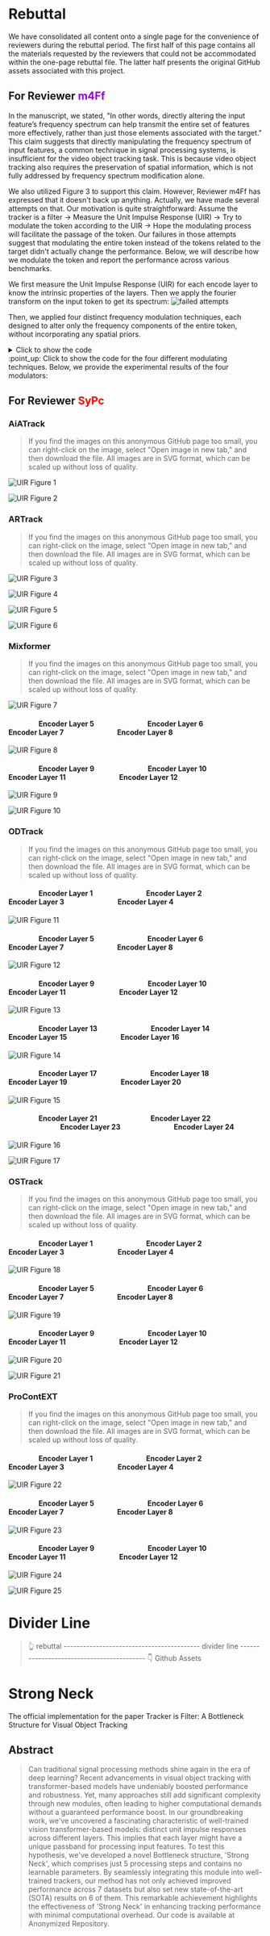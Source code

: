 # Rebuttal
We have consolidated all content onto a single page for the convenience of reviewers during the rebuttal period. The first half of this page contains all the materials requested by the reviewers that could not be accommodated within the one-page rebuttal file. The latter half presents the original GitHub assets associated with this project.

## For Reviewer <span style="color:DarkViolet;">m4Ff</span>
In the manuscript, we stated, "In other words, directly altering the input feature’s frequency spectrum can help transmit the entire set of features more effectively, rather than just those elements associated with the target." This claim suggests that directly manipulating the frequency spectrum of input features, a common technique in signal processing systems, is insufficient for the video object tracking task. This is because video object tracking also requires the preservation of spatial information, which is not fully addressed by frequency spectrum modification alone.

We also utilized Figure 3 to support this claim. However, Reviewer m4Ff has expressed that it doesn't back up anything. Actually, we have made several attempts on that. Our motivation is quite straightforward: Assume the tracker is a filter → Measure the Unit Impulse Response (UIR) → Try to modulate the token according to the UIR → Hope the modulating process will facilitate the passage of the token. Our failures in those attempts suggest that modulating the entire token instead of the tokens related to the target didn't actually change the performance. Below, we will describe how we modulate the token and report the performance across various benchmarks.

We first measure the Unit Impulse Response (UIR) for each encode layer to know the intrinsic properties of the layers. Then we apply the fourier transform on the input token to get its spectrum:
![failed attempts](https://github.com/user-attachments/assets/8cd628c0-d78e-45a6-aa47-1e207352feea)

Then, we applied four distinct frequency modulation techniques, each designed to alter only the frequency components of the entire token, without incorporating any spatial priors.

<details>
    <summary>Click to show the code</summary>
    <div class="code-container">
        <pre><code>
def dist(number, mean_list,std_list, tolerance=0.1, adjustment_factor=10):
    mean_value = np.mean(mean_list)
    std_dev_value = sum(std_list)/(len(std_list)**0.5)

    # Compute the PDF for the given number
    target_probability = norm.pdf(number, mean_value, std_dev_value)

    # Compute the PDF for each sample in vector_list
    #print(np.sum(target_probability))
    # Adjust the probability based on the distribution of vector_list
    adjusted_probability = target_probability / np.sum(target_probability)

    # Apply an adjustment factor to make the probabilities relatively larger
    adjusted_probability *= adjustment_factor

    return adjusted_probability

def dd(data, threshold=3.5):
    data_mean = np.mean(data)
    data_std = np.std(data)
    z_scores = np.abs((data - data_mean) / data_std)

    # 计算每个位置为异常值的概率
    outlier_probs = 1.0 / (1.0 + np.exp(-z_scores))

    return outlier_probs

def cos_window(sz):
    cos_window = np.hanning(int(sz[1]))[:, np.newaxis].dot(np.hanning(int(sz[0]))[np.newaxis, :])
    return cos_window

class BaseModulator():
    def __init__(self, freq):
        self.freq
    def _modulate_(self,image):
        pass
    

class Modulator1(BaseModulator):
    def __init__(self, freq,log_flag=False):

        self.interp_factor=0.125
        
        # System Fourier Characteristic
        
        if log_flag:
            freq = freq.log()

        self.SFC = freq

        b,c,h,w = freq.shape
        tmp = freq

        tmp = tmp + 1e-6

        tmp = torch.roll(tmp, shifts=(int(h/2), int(w/2)), dims=(2, 3))

        tmp = tmp.mean(dim=(0, 1))
        min_index = torch.argmin(tmp.abs()).item()
        max_index_2d = (min_index // tmp.shape[1], min_index % tmp.shape[1])
        self.mh,self.mw = max_index_2d
        # -----------------------------------------------------------------------
        self.freq_charac = tmp.diag()[int(h/2):].cpu().detach().numpy()   
        self.freq_index = np.argmax(self.freq_charac)
        
        # -----------------------------------------------------------------------

        tmp = tmp/tmp.sum()

        self.mover = tmp
        self.H = 0
        self.modulator = None
        self.score_list = []
        self.score = 0
        self.d = 0
        self.mean = []
        self.std = []

    def _preprocessing(self,img,cos_window,eps=1e-5):
        img=np.log(img+1)
        img=(img-np.mean(img))/(np.std(img)+eps)
        return cos_window*img
    
    def _rand_warp(self,img):
        h, w = img.shape[:2]
        C = .1
        ang = np.random.uniform(-C, C)
        c, s = np.cos(ang), np.sin(ang)
        W = np.array([[c + np.random.uniform(-C, C), -s + np.random.uniform(-C, C), 0],
                      [s + np.random.uniform(-C, C), c + np.random.uniform(-C, C), 0]])
        center_warp = np.array([[w / 2], [h / 2]])
        tmp = np.sum(W[:, :2], axis=1).reshape((2, 1))
        W[:, 2:] = center_warp - center_warp * tmp
        warped = cv2.warpAffine(img, W, (w, h), cv2.BORDER_REFLECT)
        return warped
        
    def _modulate_(self,image,coords):
        x,y,w,h = coords
        
        w = 1.5*w
        h = 1.5*h
        x1 = x - 1/4*w
        y1 = y- 1/4*h
        x2 = x + 5/4*w
        y2 = y + 5/4*h
        H,W,C = image.shape
        x1 = int(max(0,x1))
        y1 = int(max(0,y1))
        x2 = int(min(x2,W))
        y2 = int(min(y2,H))
        w = int(x2-x1)
        h = int(y2-y1)

        
        image_tmp = image
        #image_tmp = image.numpy()
        #image_tmp = image_tmp[0]
        #image_tmp = image_tmp.transpose((1, 2, 0))
        #print(image_tmp.shape)
        if len(image_tmp.shape)!=2:
            #print(image_tmp.shape,image_tmp.shape[2]==3)
            assert image_tmp.shape[2]==3
            image_tmp=cv2.cvtColor(image_tmp,cv2.COLOR_BGR2GRAY)
        image_tmp=image_tmp.astype(np.float32)/255
        #print(3)
        self._center=(x+w/2,y+h/2)
        self.w,self.h=w,h
        w,h=int(round(w)),int(round(h))
        #print(3)
        self.cos_window=cos_window((w,h))
        #print(3)
        self._fi=cv2.getRectSubPix(image_tmp,(w,h),self._center)
        #print(type(self._fi),self._fi.shape)
        #print(3)
        mover = self.mover
        mover = mover.detach().cpu().numpy()
        #print(type(mover),mover.shape,mover)
        real_part = mover.real
        imag_part = mover.imag
        resized_real = cv2.resize(real_part, (w, h), interpolation=cv2.INTER_LINEAR)
        resized_imag = cv2.resize(imag_part, (w, h), interpolation=cv2.INTER_LINEAR)
        mover = resized_real + 1j * resized_imag
        self._Ai=np.zeros_like(mover)
        self._Bi=np.zeros_like(mover)
        #print(3)
        fi=self._rand_warp(self._fi)
        Fi=np.fft.fft2(self._preprocessing(fi,self.cos_window))
        shift_h = int(h / 2)
        shift_w = int(w / 2)

        Fi = np.roll(Fi, shift=-shift_h, axis=0)

        Fi = np.roll(Fi, shift=-shift_w, axis=1)
        self._Ai=mover*np.conj(Fi)
        self._Bi=Fi*np.conj(Fi)
        if isinstance(self.H,int):
            self.H = self._Ai/self._Bi
        else:
            #print(self._Ai.shape,self.H.shape)
            H_shape = self.H.shape
            f = interp2d(np.arange(H_shape[1]), np.arange(H_shape[0]), self.H, kind='linear')
            Ai_shape = self._Ai.shape
            # 创建一个新的网格，对应于目标矩阵Ai的大小
            new_grid_x = np.arange(Ai_shape[1])
            new_grid_y = np.arange(Ai_shape[0])
            new_H = f(new_grid_x, new_grid_y)
            self.H =self.interp_factor*(mover*np.conj(Fi))/(Fi*np.conj(Fi))+(1-self.interp_factor)*new_H
        #Hi = torch.from_numpy(self.H).unsqueeze(0).unsqueeze(0).float()
        #print(Hi.shape)
        Hi = self.H
        img_fre=np.fft.fft2(image[y1:y2,x1:x2,:])
        shift_w = int(w / 2)
        shift_h = int(h/2)
        img_fre = np.roll(img_fre, shift=-shift_h, axis=0)
        img_fre = np.roll(img_fre, shift=-shift_w, axis=1)

        Gi=Hi[:,:,np.newaxis]*img_fre
        #print(Hi.shape,img_fre.shape,Gi.shape)
        Gi = np.roll(Gi, shift=-shift_h, axis=0)
        Gi = np.roll(Gi, shift=-shift_w, axis=1)
        

        gi = np.real(np.fft.ifft2(Gi))

        self.score_list.append(gi)
        self.score = gi
        gi = gi/gi.max()


        gi_tmp = gi*255

        img_fre = np.fft.fft2(image)
        num_offset = 60
        if len(self.mean)<num_offset:
            self.mean.append(np.mean(gi))
            self.std.append(np.std(gi))

            image[y1:y2,x1:x2,:] =  (1-gi)*image[y1:y2,x1:x2,:] + gi_tmp*gi
            
            

            # more
            #img_fre = torch.roll(img_fre, shifts=(int(self.mh), int(self.mw)), dims=(0, 1))
            
            img_fre = np.roll(img_fre, shift=-int(self.mh), axis=0)
            img_fre = np.roll(img_fre, shift=-int(self.mw), axis=1)
            

            img_modu = np.abs(np.fft.ifft2(img_fre))
            

            #print(gi.mean()) tensor(0.5128)
            #print(image.shape,gi.shape,img_modu.shape,gi.mean())
            # (432, 576, 3) (182, 76, 3) (432, 576, 3)
            # operands could not be broadcast together with shapes (234,108) (182,76)
            image = (1-gi.mean()*0.08)*image + gi.mean()*0.08*img_modu

            return image        
        elif len(self.mean) == num_offset:
            #print(len(self.score_list))

            self.d = dist(self.score,self.mean,self.std)
            d = self.d
            
            #print(d.max(),d.min())
            # more
            
            
            img_fre = np.roll(img_fre, shift=-int(self.mh), axis=0)
            img_fre = np.roll(img_fre, shift=-int(self.mw), axis=1)
            #print(d.max(),d.min())
            img_modu = np.abs(np.fft.ifft2(img_fre))
            
            d_tmp = d.min()
            
            image = (1-d_tmp*0.08)*image + d_tmp*0.08*img_modu
            return image
        else:

            #self.d = dist(self.score,self.score_list[1:-1])
            #d=self.d
            #print(self.d.shape)
            if self.d.shape[0] != int(y2-y1) or self.d.shape[1] != int(x2-x1):
                #print("reshaping")
                target_height = int(y2 - y1)
                target_width = int(x2 - x1)
                self.d = cv2.resize(self.d, (target_width, target_height), interpolation=cv2.INTER_NEAREST)  
            d = self.d    
            #print(gi_tmp.shape,d.shape,image[y1:y2,x1:x2,:].shape)
            image[y1:y2,x1:x2,:] =  (1-d)*image[y1:y2,x1:x2,:] + gi_tmp*d
            #print(1)
            #print(gi_tmp.shape,d.shape,image[y1:y2,x1:x2,:].shape)
            image[y1:y2,x1:x2,:] =  (1-d)*image[y1:y2,x1:x2,:] + gi_tmp*d
            
            
            #print(d.max(),d.min())
            # more
            img_fre = np.roll(img_fre, shift=-int(self.mh), axis=0)
            img_fre = np.roll(img_fre, shift=-int(self.mw), axis=1)
            #print(d.max(),d.min())
            img_modu = np.abs(np.fft.ifft2(img_fre))
            
            #print(d.max(),d.min())
            #print(gi.mean()) tensor(0.5128)
            d_tmp = d.min()
            image = (1-d_tmp)*0.08*image + d_tmp*0.08*img_modu

            return image        
    @staticmethod
    def draw_freq(image):
        pass
    
    


class Modulator2(BaseModulator):
    def __init__(self, freq,log_flag=False):
        if log_flag:
            freq = freq.log()

        self.SFC = freq

        b,c,h,w = freq.shape
        tmp = freq

        tmp = tmp + 1e-6

        tmp = torch.roll(tmp, shifts=(int(h/2), int(w/2)), dims=(2, 3))

        tmp = tmp.mean(dim=(0, 1))
        min_index = torch.argmin(tmp.abs()).item()
        min_index_2d = (min_index // tmp.shape[1], min_index % tmp.shape[1])
        self.mh,self.mw = min_index_2d
        # -----------------------------------------------------------------------
        self.freq_charac = tmp.diag()[int(h/2):].cpu().detach().numpy()   
        self.freq_index = np.argmax(self.freq_charac)
        
        # -----------------------------------------------------------------------

        tmp = tmp/tmp.sum()

        self.mover = tmp
        self.H = 0
        self.modulator = None
        self.score_list = []
        self.score = 0
        self.d = 0

    def _preprocessing(self,img,cos_window,eps=1e-5):
        img=np.log(img+1)
        img=(img-np.mean(img))/(np.std(img)+eps)
        return cos_window*img
    
    def _rand_warp(self,img):
        h, w = img.shape[:2]
        C = .1
        ang = np.random.uniform(-C, C)
        c, s = np.cos(ang), np.sin(ang)
        W = np.array([[c + np.random.uniform(-C, C), -s + np.random.uniform(-C, C), 0],
                      [s + np.random.uniform(-C, C), c + np.random.uniform(-C, C), 0]])
        center_warp = np.array([[w / 2], [h / 2]])
        tmp = np.sum(W[:, :2], axis=1).reshape((2, 1))
        W[:, 2:] = center_warp - center_warp * tmp
        warped = cv2.warpAffine(img, W, (w, h), cv2.BORDER_REFLECT)
        return warped
        
    def _modulate_(self,image,coords):
        x,y,w,h = coords
        w = 1.5*w
        h = 1.5*h
        x1 = x - 1/4*w
        y1 = y- 1/4*h
        x2 = x + 5/4*w
        y2 = y + 5/4*h
        H,W,C = image.shape
        x1 = int(max(0,x1))
        y1 = int(max(0,y1))
        x2 = int(min(x2,W))
        y2 = int(min(y2,H))
        w = int(x2-x1)
        h = int(y2-y1)

        image_tmp = image
        if len(image_tmp.shape)!=2:
            assert image_tmp.shape[2]==3
            image_tmp=cv2.cvtColor(image_tmp,cv2.COLOR_BGR2GRAY)
        image_tmp=image_tmp.astype(np.float32)/255
        self._center=(x+w/2,y+h/2)
        self.w,self.h=w,h
        w,h=int(round(w)),int(round(h))
        self.cos_window=cos_window((w,h))
        self._fi=cv2.getRectSubPix(image_tmp,(w,h),self._center)
        mover = self.mover
        mover = mover.detach().cpu().numpy()
        real_part = mover.real
        imag_part = mover.imag
        resized_real = cv2.resize(real_part, (w, h), interpolation=cv2.INTER_LINEAR)
        resized_imag = cv2.resize(imag_part, (w, h), interpolation=cv2.INTER_LINEAR)
        mover = resized_real + 1j * resized_imag
        mover = np.abs(mover)
        # dd
        mover_prob = dd(mover)
        self._Ai=np.zeros_like(mover)
        self._Bi=np.zeros_like(mover)
        #print(3)
        fi=self._fi
        Fi=np.fft.fft2(self._preprocessing(fi,self.cos_window))
        shift_h = int(h / 2)
        shift_w = int(w / 2)

        Fi = np.roll(Fi, shift=-shift_h, axis=0)
        Fi = (1-mover_prob)*Fi
        Fi = np.roll(Fi, shift=-shift_w, axis=1)
        
        pic = np.real(np.fft.ifft2(Fi))
        #print(mover_prob.max(),mover_prob.min())
        #print(mover_prob[:,:,np.newaxis].shape,pic.shape,image[y1:y2,x1:x2,:].shape)
        # torch.Size([182, 76, 1]) (182, 76) (182, 76, 3)
        image[y1:y2,x1:x2,:] =  (1-0.28*mover_prob[:,:,np.newaxis])*pic[:,:,np.newaxis] + 0.28*mover_prob[:,:,np.newaxis]*image[y1:y2,x1:x2,:]
        #print(2)
        return image        
    @staticmethod
    def draw_freq(image):
        pass


class Modulator3(BaseModulator):
    def __init__(self, freq,log_flag=False):
        if log_flag:
            freq = freq.log()

        self.SFC = freq

        b,c,h,w = freq.shape
        
        
        h_t = np.linspace(0,1,h)
        w_t = np.linspace(0,1,w)
        h_fc = 0
        w_fc = 0
        for i in range(h):
            h_fc = h_fc + np.cos(2*np.pi*(i+1)*h_t)
        for j in range(w):
            w_fc = w_fc + np.cos(2*np.pi*(j+1)*w_t)
        #print(h_fc.shape,w_fc.shape,h,w)
        m1,m2 = np.meshgrid(h_fc, w_fc)
        self.mover = m1*m2
        tmp = freq

        tmp = tmp + 1e-6

        tmp = torch.roll(tmp, shifts=(int(h/2), int(w/2)), dims=(2, 3))

        tmp = tmp.mean(dim=(0, 1))
        
        tmp = tmp/tmp.sum()

        self.weight = tmp.detach().cpu().numpy()
        

    def _preprocessing(self,img,cos_window,eps=1e-5):
        img=np.log(img+1)
        img=(img-np.mean(img))/(np.std(img)+eps)
        return cos_window*img
    
    def _rand_warp(self,img):
        h, w = img.shape[:2]
        C = .1
        ang = np.random.uniform(-C, C)
        c, s = np.cos(ang), np.sin(ang)
        W = np.array([[c + np.random.uniform(-C, C), -s + np.random.uniform(-C, C), 0],
                      [s + np.random.uniform(-C, C), c + np.random.uniform(-C, C), 0]])
        center_warp = np.array([[w / 2], [h / 2]])
        tmp = np.sum(W[:, :2], axis=1).reshape((2, 1))
        W[:, 2:] = center_warp - center_warp * tmp
        warped = cv2.warpAffine(img, W, (w, h), cv2.BORDER_REFLECT)
        return warped
        
    def _modulate_(self,image,coords):
        x,y,w,h = coords
        w = 1.5*w
        h = 1.5*h
        x1 = x - 1/4*w
        y1 = y- 1/4*h
        x2 = x + 5/4*w
        y2 = y + 5/4*h
        H,W,C = image.shape
        x1 = int(max(0,x1))
        y1 = int(max(0,y1))
        x2 = int(min(x2,W))
        y2 = int(min(y2,H))
        w = int(x2-x1)
        h = int(y2-y1)
        mover = self.mover
        weight = self.weight
        
        hh,ww = mover.shape

        img_tmp = cv2.resize(image[y1:y2,x1:x2,:], (ww, hh), interpolation=cv2.INTER_LINEAR)
        
        img_tmp =  (1-0.28*weight[:,:,None])*img_tmp + 0.28*weight[:,:,None]*mover[:,:,None]*img_tmp

        img_tmp = img_tmp-img_tmp.min()
        img_tmp = img_tmp/img_tmp.max()*255
        img_tmp = img_tmp.astype(np.uint8)
        image[y1:y2,x1:x2,:] = cv2.resize(img_tmp,(w,h), interpolation=cv2.INTER_LINEAR)

        return image
        print("not jump!")
        image_tmp = image
        if len(image_tmp.shape)!=2:
            assert image_tmp.shape[2]==3
            image_tmp=cv2.cvtColor(image_tmp,cv2.COLOR_BGR2GRAY)
        image_tmp=image_tmp.astype(np.float32)/255
        self._center=(x+w/2,y+h/2)
        self.w,self.h=w,h
        w,h=int(round(w)),int(round(h))
        self.cos_window=cos_window((w,h))
        self._fi=cv2.getRectSubPix(image_tmp,(w,h),self._center)
        
        
        mover = self.mover
        mover = mover.detach().cpu().numpy()
        real_part = mover.real
        imag_part = mover.imag
        resized_real = cv2.resize(real_part, (w, h), interpolation=cv2.INTER_LINEAR)
        resized_imag = cv2.resize(imag_part, (w, h), interpolation=cv2.INTER_LINEAR)
        mover = resized_real + 1j * resized_imag
        mover = np.abs(mover)
        # dd
        mover_prob = dd(mover)
        self._Ai=np.zeros_like(mover)
        self._Bi=np.zeros_like(mover)
        #print(3)
        fi=self._fi
        Fi=np.fft.fft2(self._preprocessing(fi,self.cos_window))
        shift_h = int(h / 2)
        shift_w = int(w / 2)

        Fi = np.roll(Fi, shift=-shift_h, axis=0)
        Fi = (1-mover_prob)*Fi
        Fi = np.roll(Fi, shift=-shift_w, axis=1)
        
        pic = np.real(np.fft.ifft2(Fi))
        #print(mover_prob.max(),mover_prob.min())
        #print(mover_prob[:,:,np.newaxis].shape,pic.shape,image[y1:y2,x1:x2,:].shape)
        # torch.Size([182, 76, 1]) (182, 76) (182, 76, 3)
        image[y1:y2,x1:x2,:] =  (1-0.28*mover_prob[:,:,np.newaxis])*pic[:,:,np.newaxis] + 0.28*mover_prob[:,:,np.newaxis]*image[y1:y2,x1:x2,:]
        #print(2)
        return image        
    @staticmethod
    def draw_freq(image):
        pass

class Modulator4(BaseModulator):
    def __init__(self, freq,log_flag=False):

        self.interp_factor=0.125
        
        # System Fourier Characteristic
        
        if log_flag:
            freq = freq.log()

        self.SFC = freq

        b,c,h,w = freq.shape
        tmp = freq

        tmp = tmp + 1e-6

        tmp = torch.roll(tmp, shifts=(int(h/2), int(w/2)), dims=(2, 3))

        tmp = tmp.mean(dim=(0, 1))
        min_index = torch.argmin(tmp.abs()).item()
        max_index_2d = (min_index // tmp.shape[1], min_index % tmp.shape[1])
        self.mh,self.mw = max_index_2d
        # -----------------------------------------------------------------------
        self.freq_charac = tmp.diag()[int(h/2):].cpu().detach().numpy()   
        self.freq_index = np.argmax(self.freq_charac)
        
        # -----------------------------------------------------------------------

        tmp = tmp/tmp.sum()

        self.mover = tmp
        self.H = 0
        self.modulator = None
        self.score_list = []
        self.score = 0
        self.d = 0
        self.mean = []
        self.std = []

    def _preprocessing(self,img,cos_window,eps=1e-5):
        img=np.log(img+1)
        img=(img-np.mean(img))/(np.std(img)+eps)
        return cos_window*img
    
    def _rand_warp(self,img):
        h, w = img.shape[:2]
        C = .1
        ang = np.random.uniform(-C, C)
        c, s = np.cos(ang), np.sin(ang)
        W = np.array([[c + np.random.uniform(-C, C), -s + np.random.uniform(-C, C), 0],
                      [s + np.random.uniform(-C, C), c + np.random.uniform(-C, C), 0]])
        center_warp = np.array([[w / 2], [h / 2]])
        tmp = np.sum(W[:, :2], axis=1).reshape((2, 1))
        W[:, 2:] = center_warp - center_warp * tmp
        warped = cv2.warpAffine(img, W, (w, h), cv2.BORDER_REFLECT)
        return warped
        
    def _modulate_(self,image,coords):
        x,y,w,h = coords
        
        w = 1.5*w
        h = 1.5*h
        x1 = x - 1/4*w
        y1 = y- 1/4*h
        x2 = x + 5/4*w
        y2 = y + 5/4*h
        H,W,C = image.shape
        x1 = int(max(0,x1))
        y1 = int(max(0,y1))
        x2 = int(min(x2,W))
        y2 = int(min(y2,H))
        w = int(x2-x1)
        h = int(y2-y1)

        
        image_tmp = image
        #image_tmp = image.numpy()
        #image_tmp = image_tmp[0]
        #image_tmp = image_tmp.transpose((1, 2, 0))
        #print(image_tmp.shape)
        if len(image_tmp.shape)!=2:
            #print(image_tmp.shape,image_tmp.shape[2]==3)
            assert image_tmp.shape[2]==3
            image_tmp=cv2.cvtColor(image_tmp,cv2.COLOR_BGR2GRAY)
        image_tmp=image_tmp.astype(np.float32)/255
        #print(3)
        self._center=(x+w/2,y+h/2)
        self.w,self.h=w,h
        w,h=int(round(w)),int(round(h))
        #print(3)
        self.cos_window=cos_window((w,h))
        #print(3)
        self._fi=cv2.getRectSubPix(image_tmp,(w,h),self._center)
        #print(type(self._fi),self._fi.shape)
        #print(3)
        mover = self.mover
        mover = mover.detach().cpu().numpy()
        #print(type(mover),mover.shape,mover)
        real_part = mover.real
        imag_part = mover.imag
        resized_real = cv2.resize(real_part, (w, h), interpolation=cv2.INTER_LINEAR)
        resized_imag = cv2.resize(imag_part, (w, h), interpolation=cv2.INTER_LINEAR)
        mover = resized_real + 1j * resized_imag
        self._Ai=np.zeros_like(mover)
        self._Bi=np.zeros_like(mover)
        #print(3)
        fi=self._rand_warp(self._fi)
        Fi=np.fft.fft2(self._preprocessing(fi,self.cos_window))
        shift_h = int(h / 2)
        shift_w = int(w / 2)

        Fi = np.roll(Fi, shift=-shift_h, axis=0)

        Fi = np.roll(Fi, shift=-shift_w, axis=1)
        self._Ai=mover*np.conj(Fi)
        self._Bi=Fi*np.conj(Fi)
        if isinstance(self.H,int):
            self.H = self._Ai/self._Bi
        else:
            #print(self._Ai.shape,self.H.shape)
            H_shape = self.H.shape
            f = interp2d(np.arange(H_shape[1]), np.arange(H_shape[0]), self.H, kind='linear')
            Ai_shape = self._Ai.shape
            # 创建一个新的网格，对应于目标矩阵Ai的大小
            new_grid_x = np.arange(Ai_shape[1])
            new_grid_y = np.arange(Ai_shape[0])
            new_H = f(new_grid_x, new_grid_y)
            self.H =self.interp_factor*(mover*np.conj(Fi))/(Fi*np.conj(Fi))+(1-self.interp_factor)*new_H
        #Hi = torch.from_numpy(self.H).unsqueeze(0).unsqueeze(0).float()
        #print(Hi.shape)
        Hi = self.H
        img_fre=np.fft.fft2(image[y1:y2,x1:x2,:])
        shift_w = int(w / 2)
        shift_h = int(h/2)
        img_fre = np.roll(img_fre, shift=-shift_h, axis=0)
        img_fre = np.roll(img_fre, shift=-shift_w, axis=1)

        Gi=Hi[:,:,np.newaxis]*img_fre
        #print(Hi.shape,img_fre.shape,Gi.shape)
        Gi = np.roll(Gi, shift=-shift_h, axis=0)
        Gi = np.roll(Gi, shift=-shift_w, axis=1)
        

        gi = np.real(np.fft.ifft2(Gi))

        self.score_list.append(gi)
        self.score = gi
        gi = gi/gi.max()


        gi_tmp = gi*255

        img_fre = np.fft.fft2(image)
        num_offset = 60
        if len(self.mean)<num_offset:
            self.mean.append(np.mean(gi))
            self.std.append(np.std(gi))

            image[y1:y2,x1:x2,:] =  (1-gi)*image[y1:y2,x1:x2,:] + gi_tmp*gi
            
            

            # more
            #img_fre = torch.roll(img_fre, shifts=(int(self.mh), int(self.mw)), dims=(0, 1))
            
            img_fre = np.roll(img_fre, shift=-int(self.mh), axis=0)
            img_fre = np.roll(img_fre, shift=-int(self.mw), axis=1)
            

            img_modu = np.abs(np.fft.ifft2(img_fre))
            

            #print(gi.mean()) tensor(0.5128)
            #print(image.shape,gi.shape,img_modu.shape,gi.mean())
            # (432, 576, 3) (182, 76, 3) (432, 576, 3)
            # operands could not be broadcast together with shapes (234,108) (182,76)
            image = (1-gi.mean()*0.08)*image + gi.mean()*0.08*img_modu

            return image
</code></pre>
</div>
```
</details>
:point_up: Click to show the code for the four different modulating techniques. Below, we provide the experimental results of the four modulators:



## For Reviewer <span style="color:red;">SyPc</span>

### AiATrack
>If you find the images on this anonymous GitHub page too small, you can right-click on the image, select "Open image in new tab," and then download the file. All images are in SVG format, which can be scaled up without loss of quality.

![UIR Figure 1](sup/pics/UIR/fig1.svg)

![UIR Figure 2](sup/pics/UIR/fig2.svg)

### ARTrack
>If you find the images on this anonymous GitHub page too small, you can right-click on the image, select "Open image in new tab," and then download the file. All images are in SVG format, which can be scaled up without loss of quality.

![UIR Figure 3](sup/pics/UIR/fig3.svg)

![UIR Figure 4](sup/pics/UIR/fig4.svg)

![UIR Figure 5](sup/pics/UIR/fig5.svg)

![UIR Figure 6](sup/pics/UIR/fig6.svg)

### Mixformer
>If you find the images on this anonymous GitHub page too small, you can right-click on the image, select "Open image in new tab," and then download the file. All images are in SVG format, which can be scaled up without loss of quality.

![UIR Figure 7](sup/pics/UIR/fig7.svg)

#### &nbsp;&nbsp;&nbsp;&nbsp;&nbsp;&nbsp;&nbsp;&nbsp;&nbsp;&nbsp;&nbsp;&nbsp;&nbsp;&nbsp;&nbsp;&nbsp;&nbsp;&nbsp;Encoder Layer 5 &nbsp;&nbsp;&nbsp;&nbsp;&nbsp;&nbsp;&nbsp;&nbsp;&nbsp;&nbsp;&nbsp;&nbsp;&nbsp;&nbsp;&nbsp;&nbsp;&nbsp;&nbsp;&nbsp;&nbsp;&nbsp;&nbsp;&nbsp;&nbsp;&nbsp;&nbsp;&nbsp;&nbsp;&nbsp;&nbsp; Encoder Layer 6  &nbsp;&nbsp;&nbsp;&nbsp;&nbsp;&nbsp;&nbsp;&nbsp;&nbsp;&nbsp;&nbsp;&nbsp;&nbsp;&nbsp;&nbsp;&nbsp;&nbsp;&nbsp;&nbsp;&nbsp;&nbsp;&nbsp;&nbsp;&nbsp;&nbsp;&nbsp;&nbsp;&nbsp;&nbsp;&nbsp;               Encoder Layer 7 &nbsp;&nbsp;&nbsp;&nbsp;&nbsp;&nbsp;&nbsp;&nbsp;&nbsp;&nbsp;&nbsp;&nbsp;&nbsp;&nbsp;&nbsp;&nbsp;&nbsp;&nbsp;&nbsp;&nbsp;&nbsp;&nbsp;&nbsp;&nbsp;&nbsp;&nbsp;&nbsp;&nbsp;&nbsp;&nbsp;                Encoder Layer 8
![UIR Figure 8](sup/pics/UIR/fig8.png)

#### &nbsp;&nbsp;&nbsp;&nbsp;&nbsp;&nbsp;&nbsp;&nbsp;&nbsp;&nbsp;&nbsp;&nbsp;&nbsp;&nbsp;&nbsp;&nbsp;&nbsp;&nbsp;Encoder Layer 9 &nbsp;&nbsp;&nbsp;&nbsp;&nbsp;&nbsp;&nbsp;&nbsp;&nbsp;&nbsp;&nbsp;&nbsp;&nbsp;&nbsp;&nbsp;&nbsp;&nbsp;&nbsp;&nbsp;&nbsp;&nbsp;&nbsp;&nbsp;&nbsp;&nbsp;&nbsp;&nbsp;&nbsp;&nbsp;&nbsp; Encoder Layer 10  &nbsp;&nbsp;&nbsp;&nbsp;&nbsp;&nbsp;&nbsp;&nbsp;&nbsp;&nbsp;&nbsp;&nbsp;&nbsp;&nbsp;&nbsp;&nbsp;&nbsp;&nbsp;&nbsp;&nbsp;&nbsp;&nbsp;&nbsp;&nbsp;&nbsp;&nbsp;&nbsp;&nbsp;&nbsp;&nbsp;               Encoder Layer 11 &nbsp;&nbsp;&nbsp;&nbsp;&nbsp;&nbsp;&nbsp;&nbsp;&nbsp;&nbsp;&nbsp;&nbsp;&nbsp;&nbsp;&nbsp;&nbsp;&nbsp;&nbsp;&nbsp;&nbsp;&nbsp;&nbsp;&nbsp;&nbsp;&nbsp;&nbsp;&nbsp;&nbsp;&nbsp;&nbsp;                Encoder Layer 12
![UIR Figure 9](sup/pics/UIR/fig9.png)

![UIR Figure 10](sup/pics/UIR/fig10.svg)

### ODTrack
>If you find the images on this anonymous GitHub page too small, you can right-click on the image, select "Open image in new tab," and then download the file. All images are in SVG format, which can be scaled up without loss of quality.

#### &nbsp;&nbsp;&nbsp;&nbsp;&nbsp;&nbsp;&nbsp;&nbsp;&nbsp;&nbsp;&nbsp;&nbsp;&nbsp;&nbsp;&nbsp;&nbsp;&nbsp;&nbsp;Encoder Layer 1 &nbsp;&nbsp;&nbsp;&nbsp;&nbsp;&nbsp;&nbsp;&nbsp;&nbsp;&nbsp;&nbsp;&nbsp;&nbsp;&nbsp;&nbsp;&nbsp;&nbsp;&nbsp;&nbsp;&nbsp;&nbsp;&nbsp;&nbsp;&nbsp;&nbsp;&nbsp;&nbsp;&nbsp;&nbsp;&nbsp; Encoder Layer 2  &nbsp;&nbsp;&nbsp;&nbsp;&nbsp;&nbsp;&nbsp;&nbsp;&nbsp;&nbsp;&nbsp;&nbsp;&nbsp;&nbsp;&nbsp;&nbsp;&nbsp;&nbsp;&nbsp;&nbsp;&nbsp;&nbsp;&nbsp;&nbsp;&nbsp;&nbsp;&nbsp;&nbsp;&nbsp;&nbsp;               Encoder Layer 3 &nbsp;&nbsp;&nbsp;&nbsp;&nbsp;&nbsp;&nbsp;&nbsp;&nbsp;&nbsp;&nbsp;&nbsp;&nbsp;&nbsp;&nbsp;&nbsp;&nbsp;&nbsp;&nbsp;&nbsp;&nbsp;&nbsp;&nbsp;&nbsp;&nbsp;&nbsp;&nbsp;&nbsp;&nbsp;&nbsp;                Encoder Layer 4
![UIR Figure 11](sup/pics/UIR/fig11.png)

#### &nbsp;&nbsp;&nbsp;&nbsp;&nbsp;&nbsp;&nbsp;&nbsp;&nbsp;&nbsp;&nbsp;&nbsp;&nbsp;&nbsp;&nbsp;&nbsp;&nbsp;&nbsp;Encoder Layer 5 &nbsp;&nbsp;&nbsp;&nbsp;&nbsp;&nbsp;&nbsp;&nbsp;&nbsp;&nbsp;&nbsp;&nbsp;&nbsp;&nbsp;&nbsp;&nbsp;&nbsp;&nbsp;&nbsp;&nbsp;&nbsp;&nbsp;&nbsp;&nbsp;&nbsp;&nbsp;&nbsp;&nbsp;&nbsp;&nbsp; Encoder Layer 6  &nbsp;&nbsp;&nbsp;&nbsp;&nbsp;&nbsp;&nbsp;&nbsp;&nbsp;&nbsp;&nbsp;&nbsp;&nbsp;&nbsp;&nbsp;&nbsp;&nbsp;&nbsp;&nbsp;&nbsp;&nbsp;&nbsp;&nbsp;&nbsp;&nbsp;&nbsp;&nbsp;&nbsp;&nbsp;&nbsp;               Encoder Layer 7 &nbsp;&nbsp;&nbsp;&nbsp;&nbsp;&nbsp;&nbsp;&nbsp;&nbsp;&nbsp;&nbsp;&nbsp;&nbsp;&nbsp;&nbsp;&nbsp;&nbsp;&nbsp;&nbsp;&nbsp;&nbsp;&nbsp;&nbsp;&nbsp;&nbsp;&nbsp;&nbsp;&nbsp;&nbsp;&nbsp;                Encoder Layer 8
![UIR Figure 12](sup/pics/UIR/fig12.png)

#### &nbsp;&nbsp;&nbsp;&nbsp;&nbsp;&nbsp;&nbsp;&nbsp;&nbsp;&nbsp;&nbsp;&nbsp;&nbsp;&nbsp;&nbsp;&nbsp;&nbsp;&nbsp;Encoder Layer 9 &nbsp;&nbsp;&nbsp;&nbsp;&nbsp;&nbsp;&nbsp;&nbsp;&nbsp;&nbsp;&nbsp;&nbsp;&nbsp;&nbsp;&nbsp;&nbsp;&nbsp;&nbsp;&nbsp;&nbsp;&nbsp;&nbsp;&nbsp;&nbsp;&nbsp;&nbsp;&nbsp;&nbsp;&nbsp;&nbsp; Encoder Layer 10  &nbsp;&nbsp;&nbsp;&nbsp;&nbsp;&nbsp;&nbsp;&nbsp;&nbsp;&nbsp;&nbsp;&nbsp;&nbsp;&nbsp;&nbsp;&nbsp;&nbsp;&nbsp;&nbsp;&nbsp;&nbsp;&nbsp;&nbsp;&nbsp;&nbsp;&nbsp;&nbsp;&nbsp;&nbsp;&nbsp;               Encoder Layer 11 &nbsp;&nbsp;&nbsp;&nbsp;&nbsp;&nbsp;&nbsp;&nbsp;&nbsp;&nbsp;&nbsp;&nbsp;&nbsp;&nbsp;&nbsp;&nbsp;&nbsp;&nbsp;&nbsp;&nbsp;&nbsp;&nbsp;&nbsp;&nbsp;&nbsp;&nbsp;&nbsp;&nbsp;&nbsp;&nbsp;                Encoder Layer 12
![UIR Figure 13](sup/pics/UIR/fig13.png)

#### &nbsp;&nbsp;&nbsp;&nbsp;&nbsp;&nbsp;&nbsp;&nbsp;&nbsp;&nbsp;&nbsp;&nbsp;&nbsp;&nbsp;&nbsp;&nbsp;&nbsp;&nbsp;Encoder Layer 13 &nbsp;&nbsp;&nbsp;&nbsp;&nbsp;&nbsp;&nbsp;&nbsp;&nbsp;&nbsp;&nbsp;&nbsp;&nbsp;&nbsp;&nbsp;&nbsp;&nbsp;&nbsp;&nbsp;&nbsp;&nbsp;&nbsp;&nbsp;&nbsp;&nbsp;&nbsp;&nbsp;&nbsp;&nbsp;&nbsp; Encoder Layer 14  &nbsp;&nbsp;&nbsp;&nbsp;&nbsp;&nbsp;&nbsp;&nbsp;&nbsp;&nbsp;&nbsp;&nbsp;&nbsp;&nbsp;&nbsp;&nbsp;&nbsp;&nbsp;&nbsp;&nbsp;&nbsp;&nbsp;&nbsp;&nbsp;&nbsp;&nbsp;&nbsp;&nbsp;&nbsp;&nbsp;               Encoder Layer 15 &nbsp;&nbsp;&nbsp;&nbsp;&nbsp;&nbsp;&nbsp;&nbsp;&nbsp;&nbsp;&nbsp;&nbsp;&nbsp;&nbsp;&nbsp;&nbsp;&nbsp;&nbsp;&nbsp;&nbsp;&nbsp;&nbsp;&nbsp;&nbsp;&nbsp;&nbsp;&nbsp;&nbsp;&nbsp;&nbsp;                Encoder Layer 16
![UIR Figure 14](sup/pics/UIR/fig14.png)

#### &nbsp;&nbsp;&nbsp;&nbsp;&nbsp;&nbsp;&nbsp;&nbsp;&nbsp;&nbsp;&nbsp;&nbsp;&nbsp;&nbsp;&nbsp;&nbsp;&nbsp;&nbsp;Encoder Layer 17 &nbsp;&nbsp;&nbsp;&nbsp;&nbsp;&nbsp;&nbsp;&nbsp;&nbsp;&nbsp;&nbsp;&nbsp;&nbsp;&nbsp;&nbsp;&nbsp;&nbsp;&nbsp;&nbsp;&nbsp;&nbsp;&nbsp;&nbsp;&nbsp;&nbsp;&nbsp;&nbsp;&nbsp;&nbsp;&nbsp; Encoder Layer 18  &nbsp;&nbsp;&nbsp;&nbsp;&nbsp;&nbsp;&nbsp;&nbsp;&nbsp;&nbsp;&nbsp;&nbsp;&nbsp;&nbsp;&nbsp;&nbsp;&nbsp;&nbsp;&nbsp;&nbsp;&nbsp;&nbsp;&nbsp;&nbsp;&nbsp;&nbsp;&nbsp;&nbsp;&nbsp;&nbsp;               Encoder Layer 19 &nbsp;&nbsp;&nbsp;&nbsp;&nbsp;&nbsp;&nbsp;&nbsp;&nbsp;&nbsp;&nbsp;&nbsp;&nbsp;&nbsp;&nbsp;&nbsp;&nbsp;&nbsp;&nbsp;&nbsp;&nbsp;&nbsp;&nbsp;&nbsp;&nbsp;&nbsp;&nbsp;&nbsp;&nbsp;&nbsp;                Encoder Layer 20
![UIR Figure 15](sup/pics/UIR/fig15.png)

#### &nbsp;&nbsp;&nbsp;&nbsp;&nbsp;&nbsp;&nbsp;&nbsp;&nbsp;&nbsp;&nbsp;&nbsp;&nbsp;&nbsp;&nbsp;&nbsp;&nbsp;&nbsp;Encoder Layer 21 &nbsp;&nbsp;&nbsp;&nbsp;&nbsp;&nbsp;&nbsp;&nbsp;&nbsp;&nbsp;&nbsp;&nbsp;&nbsp;&nbsp;&nbsp;&nbsp;&nbsp;&nbsp;&nbsp;&nbsp;&nbsp;&nbsp;&nbsp;&nbsp;&nbsp;&nbsp;&nbsp;&nbsp;&nbsp;&nbsp; Encoder Layer 22  &nbsp;&nbsp;&nbsp;&nbsp;&nbsp;&nbsp;&nbsp;&nbsp;&nbsp;&nbsp;&nbsp;&nbsp;&nbsp;&nbsp;&nbsp;&nbsp;&nbsp;&nbsp;&nbsp;&nbsp;&nbsp;&nbsp;&nbsp;&nbsp;&nbsp;&nbsp;&nbsp;&nbsp;&nbsp;&nbsp;               Encoder Layer 23 &nbsp;&nbsp;&nbsp;&nbsp;&nbsp;&nbsp;&nbsp;&nbsp;&nbsp;&nbsp;&nbsp;&nbsp;&nbsp;&nbsp;&nbsp;&nbsp;&nbsp;&nbsp;&nbsp;&nbsp;&nbsp;&nbsp;&nbsp;&nbsp;&nbsp;&nbsp;&nbsp;&nbsp;&nbsp;&nbsp;                Encoder Layer 24
![UIR Figure 16](sup/pics/UIR/fig16.png)

![UIR Figure 17](sup/pics/UIR/fig17.svg)

### OSTrack
>If you find the images on this anonymous GitHub page too small, you can right-click on the image, select "Open image in new tab," and then download the file. All images are in SVG format, which can be scaled up without loss of quality.

#### &nbsp;&nbsp;&nbsp;&nbsp;&nbsp;&nbsp;&nbsp;&nbsp;&nbsp;&nbsp;&nbsp;&nbsp;&nbsp;&nbsp;&nbsp;&nbsp;&nbsp;&nbsp;Encoder Layer 1 &nbsp;&nbsp;&nbsp;&nbsp;&nbsp;&nbsp;&nbsp;&nbsp;&nbsp;&nbsp;&nbsp;&nbsp;&nbsp;&nbsp;&nbsp;&nbsp;&nbsp;&nbsp;&nbsp;&nbsp;&nbsp;&nbsp;&nbsp;&nbsp;&nbsp;&nbsp;&nbsp;&nbsp;&nbsp;&nbsp; Encoder Layer 2  &nbsp;&nbsp;&nbsp;&nbsp;&nbsp;&nbsp;&nbsp;&nbsp;&nbsp;&nbsp;&nbsp;&nbsp;&nbsp;&nbsp;&nbsp;&nbsp;&nbsp;&nbsp;&nbsp;&nbsp;&nbsp;&nbsp;&nbsp;&nbsp;&nbsp;&nbsp;&nbsp;&nbsp;&nbsp;&nbsp;               Encoder Layer 3 &nbsp;&nbsp;&nbsp;&nbsp;&nbsp;&nbsp;&nbsp;&nbsp;&nbsp;&nbsp;&nbsp;&nbsp;&nbsp;&nbsp;&nbsp;&nbsp;&nbsp;&nbsp;&nbsp;&nbsp;&nbsp;&nbsp;&nbsp;&nbsp;&nbsp;&nbsp;&nbsp;&nbsp;&nbsp;&nbsp;                Encoder Layer 4
![UIR Figure 18](sup/pics/UIR/fig18.png)

#### &nbsp;&nbsp;&nbsp;&nbsp;&nbsp;&nbsp;&nbsp;&nbsp;&nbsp;&nbsp;&nbsp;&nbsp;&nbsp;&nbsp;&nbsp;&nbsp;&nbsp;&nbsp;Encoder Layer 5 &nbsp;&nbsp;&nbsp;&nbsp;&nbsp;&nbsp;&nbsp;&nbsp;&nbsp;&nbsp;&nbsp;&nbsp;&nbsp;&nbsp;&nbsp;&nbsp;&nbsp;&nbsp;&nbsp;&nbsp;&nbsp;&nbsp;&nbsp;&nbsp;&nbsp;&nbsp;&nbsp;&nbsp;&nbsp;&nbsp; Encoder Layer 6  &nbsp;&nbsp;&nbsp;&nbsp;&nbsp;&nbsp;&nbsp;&nbsp;&nbsp;&nbsp;&nbsp;&nbsp;&nbsp;&nbsp;&nbsp;&nbsp;&nbsp;&nbsp;&nbsp;&nbsp;&nbsp;&nbsp;&nbsp;&nbsp;&nbsp;&nbsp;&nbsp;&nbsp;&nbsp;&nbsp;               Encoder Layer 7 &nbsp;&nbsp;&nbsp;&nbsp;&nbsp;&nbsp;&nbsp;&nbsp;&nbsp;&nbsp;&nbsp;&nbsp;&nbsp;&nbsp;&nbsp;&nbsp;&nbsp;&nbsp;&nbsp;&nbsp;&nbsp;&nbsp;&nbsp;&nbsp;&nbsp;&nbsp;&nbsp;&nbsp;&nbsp;&nbsp;                Encoder Layer 8
![UIR Figure 19](sup/pics/UIR/fig19.png)

#### &nbsp;&nbsp;&nbsp;&nbsp;&nbsp;&nbsp;&nbsp;&nbsp;&nbsp;&nbsp;&nbsp;&nbsp;&nbsp;&nbsp;&nbsp;&nbsp;&nbsp;&nbsp;Encoder Layer 9 &nbsp;&nbsp;&nbsp;&nbsp;&nbsp;&nbsp;&nbsp;&nbsp;&nbsp;&nbsp;&nbsp;&nbsp;&nbsp;&nbsp;&nbsp;&nbsp;&nbsp;&nbsp;&nbsp;&nbsp;&nbsp;&nbsp;&nbsp;&nbsp;&nbsp;&nbsp;&nbsp;&nbsp;&nbsp;&nbsp; Encoder Layer 10  &nbsp;&nbsp;&nbsp;&nbsp;&nbsp;&nbsp;&nbsp;&nbsp;&nbsp;&nbsp;&nbsp;&nbsp;&nbsp;&nbsp;&nbsp;&nbsp;&nbsp;&nbsp;&nbsp;&nbsp;&nbsp;&nbsp;&nbsp;&nbsp;&nbsp;&nbsp;&nbsp;&nbsp;&nbsp;&nbsp;               Encoder Layer 11 &nbsp;&nbsp;&nbsp;&nbsp;&nbsp;&nbsp;&nbsp;&nbsp;&nbsp;&nbsp;&nbsp;&nbsp;&nbsp;&nbsp;&nbsp;&nbsp;&nbsp;&nbsp;&nbsp;&nbsp;&nbsp;&nbsp;&nbsp;&nbsp;&nbsp;&nbsp;&nbsp;&nbsp;&nbsp;&nbsp;                Encoder Layer 12
![UIR Figure 20](sup/pics/UIR/fig20.png)

![UIR Figure 21](sup/pics/UIR/fig21.svg)


### ProContEXT
>If you find the images on this anonymous GitHub page too small, you can right-click on the image, select "Open image in new tab," and then download the file. All images are in SVG format, which can be scaled up without loss of quality.

#### &nbsp;&nbsp;&nbsp;&nbsp;&nbsp;&nbsp;&nbsp;&nbsp;&nbsp;&nbsp;&nbsp;&nbsp;&nbsp;&nbsp;&nbsp;&nbsp;&nbsp;&nbsp;Encoder Layer 1 &nbsp;&nbsp;&nbsp;&nbsp;&nbsp;&nbsp;&nbsp;&nbsp;&nbsp;&nbsp;&nbsp;&nbsp;&nbsp;&nbsp;&nbsp;&nbsp;&nbsp;&nbsp;&nbsp;&nbsp;&nbsp;&nbsp;&nbsp;&nbsp;&nbsp;&nbsp;&nbsp;&nbsp;&nbsp;&nbsp; Encoder Layer 2  &nbsp;&nbsp;&nbsp;&nbsp;&nbsp;&nbsp;&nbsp;&nbsp;&nbsp;&nbsp;&nbsp;&nbsp;&nbsp;&nbsp;&nbsp;&nbsp;&nbsp;&nbsp;&nbsp;&nbsp;&nbsp;&nbsp;&nbsp;&nbsp;&nbsp;&nbsp;&nbsp;&nbsp;&nbsp;&nbsp;               Encoder Layer 3 &nbsp;&nbsp;&nbsp;&nbsp;&nbsp;&nbsp;&nbsp;&nbsp;&nbsp;&nbsp;&nbsp;&nbsp;&nbsp;&nbsp;&nbsp;&nbsp;&nbsp;&nbsp;&nbsp;&nbsp;&nbsp;&nbsp;&nbsp;&nbsp;&nbsp;&nbsp;&nbsp;&nbsp;&nbsp;&nbsp;                Encoder Layer 4
![UIR Figure 22](sup/pics/UIR/fig22.png)

#### &nbsp;&nbsp;&nbsp;&nbsp;&nbsp;&nbsp;&nbsp;&nbsp;&nbsp;&nbsp;&nbsp;&nbsp;&nbsp;&nbsp;&nbsp;&nbsp;&nbsp;&nbsp;Encoder Layer 5 &nbsp;&nbsp;&nbsp;&nbsp;&nbsp;&nbsp;&nbsp;&nbsp;&nbsp;&nbsp;&nbsp;&nbsp;&nbsp;&nbsp;&nbsp;&nbsp;&nbsp;&nbsp;&nbsp;&nbsp;&nbsp;&nbsp;&nbsp;&nbsp;&nbsp;&nbsp;&nbsp;&nbsp;&nbsp;&nbsp; Encoder Layer 6  &nbsp;&nbsp;&nbsp;&nbsp;&nbsp;&nbsp;&nbsp;&nbsp;&nbsp;&nbsp;&nbsp;&nbsp;&nbsp;&nbsp;&nbsp;&nbsp;&nbsp;&nbsp;&nbsp;&nbsp;&nbsp;&nbsp;&nbsp;&nbsp;&nbsp;&nbsp;&nbsp;&nbsp;&nbsp;&nbsp;               Encoder Layer 7 &nbsp;&nbsp;&nbsp;&nbsp;&nbsp;&nbsp;&nbsp;&nbsp;&nbsp;&nbsp;&nbsp;&nbsp;&nbsp;&nbsp;&nbsp;&nbsp;&nbsp;&nbsp;&nbsp;&nbsp;&nbsp;&nbsp;&nbsp;&nbsp;&nbsp;&nbsp;&nbsp;&nbsp;&nbsp;&nbsp;                Encoder Layer 8
![UIR Figure 23](sup/pics/UIR/fig23.png)

#### &nbsp;&nbsp;&nbsp;&nbsp;&nbsp;&nbsp;&nbsp;&nbsp;&nbsp;&nbsp;&nbsp;&nbsp;&nbsp;&nbsp;&nbsp;&nbsp;&nbsp;&nbsp;Encoder Layer 9 &nbsp;&nbsp;&nbsp;&nbsp;&nbsp;&nbsp;&nbsp;&nbsp;&nbsp;&nbsp;&nbsp;&nbsp;&nbsp;&nbsp;&nbsp;&nbsp;&nbsp;&nbsp;&nbsp;&nbsp;&nbsp;&nbsp;&nbsp;&nbsp;&nbsp;&nbsp;&nbsp;&nbsp;&nbsp;&nbsp; Encoder Layer 10  &nbsp;&nbsp;&nbsp;&nbsp;&nbsp;&nbsp;&nbsp;&nbsp;&nbsp;&nbsp;&nbsp;&nbsp;&nbsp;&nbsp;&nbsp;&nbsp;&nbsp;&nbsp;&nbsp;&nbsp;&nbsp;&nbsp;&nbsp;&nbsp;&nbsp;&nbsp;&nbsp;&nbsp;&nbsp;&nbsp;               Encoder Layer 11 &nbsp;&nbsp;&nbsp;&nbsp;&nbsp;&nbsp;&nbsp;&nbsp;&nbsp;&nbsp;&nbsp;&nbsp;&nbsp;&nbsp;&nbsp;&nbsp;&nbsp;&nbsp;&nbsp;&nbsp;&nbsp;&nbsp;&nbsp;&nbsp;&nbsp;&nbsp;&nbsp;&nbsp;&nbsp;&nbsp;                Encoder Layer 12
![UIR Figure 24](sup/pics/UIR/fig24.png)

![UIR Figure 25](sup/pics/UIR/fig25.svg)




# Divider Line
> :point_up_2: rebuttal ------------------------------------------ divider line ------------------------------------------ :point_down: Github Assets

# Strong Neck

The official implementation for the paper Tracker is Filter: A Bottleneck Structure for Visual Object Tracking

## Abstract
> Can traditional signal processing methods shine again in the era of deep learning? Recent advancements in visual object tracking with transformer-based models have undeniably boosted performance and robustness. Yet, many approaches still add significant complexity through new modules, often leading to higher computational demands without a guaranteed performance boost. In our groundbreaking work, we've uncovered a fascinating characteristic of well-trained vision transformer-based models: distinct unit impulse responses across different layers. This implies that each layer might have a unique passband for processing input features. To test this hypothesis, we've developed a novel Bottleneck structure, 'Strong Neck', which comprises just 5 processing steps and contains no learnable parameters. By seamlessly integrating this module into well-trained trackers, our method has not only achieved improved performance across 7 datasets but also set new state-of-the-art (SOTA) results on 6 of them. This remarkable achievement highlights the effectiveness of 'Strong Neck' in enhancing tracking performance with minimal computational overhead. Our code is available at Anonymized Repository.
